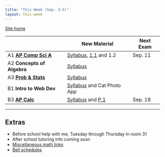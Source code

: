 ```yaml
---
title: "This Week (Sep. 2–5)"
layout: this-week
---
```


[Site home](./)

|                                                | New Material                                                                                                             | Next Exam |
| ---------------------------------------------- | ------------------------------------------------------------------------------------------------------------------------ | --------- |
| A1 [**AP Comp Sci A**](./csawesome2/)          | [Syllabus](./syllabi/ap-csa.md), [1.1](./csawesome2/1-1-introduction-to-algorithms-programming-and-compilers.md) and 1.2 | Sep. 11   |
| A2 **Concepts of Algebra**                     | [Syllabus](./syllabi/concepts-of-algebra.md)                                                                             |           |
| A3 [**Prob & Stats**](./statistics-open-stax/) | [Syllabus](./syllabi/prob-and-stats.md)                                                                                  |           |
| B1 **Intro to Web Dev**                        | [Syllabus](./syllabi/intro-to-web-dev.md) and Cat Photo App                                                              |           |
| B3 [**AP Calc**](./calc-for-ap-larson/)        | [Syllabus](./syllabi/ap-calc.md) and [P.1](./calc-for-ap-larson/0.1-graphs-and-models.md)                                | Sep. 18   |

---

## Extras

- Before school help with me, Tuesday through Thursday in room 31
- After school tutoring info coming soon
- [Miscellaneous math links](./misc/math-links.md)
- [Bell schedules](./misc/bell-schedule.md)
